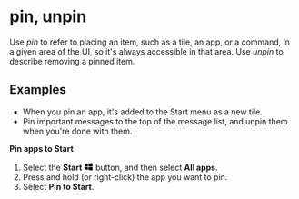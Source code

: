 # pin, unpin

Use *pin* to refer to placing an item, such as a tile, an app, or a command, in a given area of the UI, so it's always accessible in that area. Use *unpin* to describe removing a pinned item.

## Examples

- When you pin an app, it's added to the Start menu as a new tile.  
- Pin important messages to the top of the message list, and unpin them when you're done with them.

**Pin apps to Start**

1. Select the **Start** ![](media/pin-unpin/967781121.png) button, and then select **All apps**.
2. Press and hold (or right-click) the app you want to pin.
3. Select **Pin to Start**.
